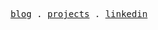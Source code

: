 <!--
**alvxsc/alvxsc** is a ✨ _special_ ✨ repository because its `README.md` (this file) appears on your GitHub profile.
-->
<p align="center">
  <samp>
    <a href="/#">blog</a> .
    <a href="/#">projects</a> .
    <a href="https://www.linkedin.com/in/anacarolinasalves" target="_blank">linkedin</a>
  </samp>
</p>
<!--

<div align="center">
  
  ![Linux](https://img.shields.io/badge/Linux-FCC624?style=for-the-badge&logo=linux&logoColor=black)
  ![Fedora](https://img.shields.io/badge/Fedora-294172?style=for-the-badge&logo=fedora&logoColor=white)
  
</div>
-->
